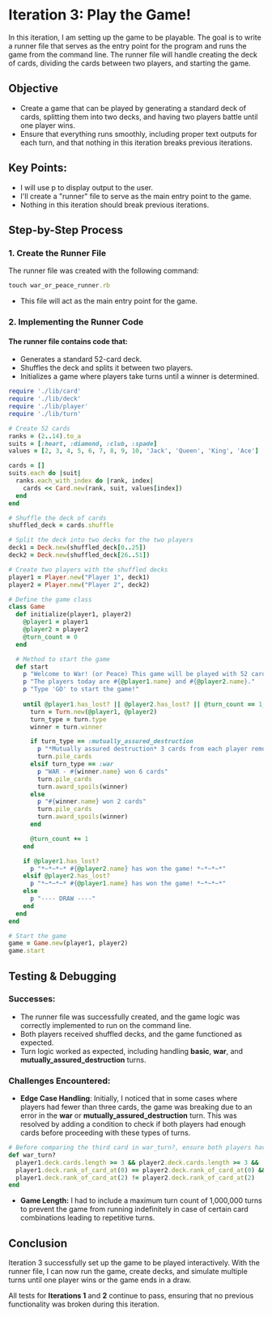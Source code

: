 # Iteration 3: Play the Game!
In this iteration, I am setting up the game to be playable. The goal is to write a runner file that serves as the entry point for the program and runs the game from the command line. The runner file will handle creating the deck of cards, dividing the cards between two players, and starting the game.

## Objective
- Create a game that can be played by generating a standard deck of cards, splitting them into two decks, and having two players battle until one player wins.
- Ensure that everything runs smoothly, including proper text outputs for each turn, and that nothing in this iteration breaks previous iterations.
## Key Points:
- I will use p to display output to the user.
- I'll create a "runner" file to serve as the main entry point to the game.
- Nothing in this iteration should break previous iterations.

## Step-by-Step Process

### 1. Create the Runner File
The runner file was created with the following command:
```ruby
touch war_or_peace_runner.rb
```
- This file will act as the main entry point for the game.
### 2. Implementing the Runner Code
#### The runner file contains code that:

- Generates a standard 52-card deck.
- Shuffles the deck and splits it between two players.
- Initializes a game where players take turns until a winner is determined.

```` ruby
require './lib/card'
require './lib/deck'
require './lib/player'
require './lib/turn'

# Create 52 cards
ranks = (2..14).to_a
suits = [:heart, :diamond, :club, :spade]
values = [2, 3, 4, 5, 6, 7, 8, 9, 10, 'Jack', 'Queen', 'King', 'Ace']

cards = []
suits.each do |suit|
  ranks.each_with_index do |rank, index|
    cards << Card.new(rank, suit, values[index])
  end
end

# Shuffle the deck of cards
shuffled_deck = cards.shuffle

# Split the deck into two decks for the two players
deck1 = Deck.new(shuffled_deck[0..25])
deck2 = Deck.new(shuffled_deck[26..51])

# Create two players with the shuffled decks
player1 = Player.new("Player 1", deck1)
player2 = Player.new("Player 2", deck2)

# Define the game class
class Game
  def initialize(player1, player2)
    @player1 = player1
    @player2 = player2
    @turn_count = 0
  end

  # Method to start the game
  def start
    p "Welcome to War! (or Peace) This game will be played with 52 cards."
    p "The players today are #{@player1.name} and #{@player2.name}."
    p "Type 'GO' to start the game!"
    
    until @player1.has_lost? || @player2.has_lost? || @turn_count == 1_000_000
      turn = Turn.new(@player1, @player2)
      turn_type = turn.type
      winner = turn.winner

      if turn_type == :mutually_assured_destruction
        p "*Mutually assured destruction* 3 cards from each player removed from play"
        turn.pile_cards
      elsif turn_type == :war
        p "WAR - #{winner.name} won 6 cards"
        turn.pile_cards
        turn.award_spoils(winner)
      else
        p "#{winner.name} won 2 cards"
        turn.pile_cards
        turn.award_spoils(winner)
      end

      @turn_count += 1
    end

    if @player1.has_lost?
      p "*~*~*~* #{@player2.name} has won the game! *~*~*~*"
    elsif @player2.has_lost?
      p "*~*~*~* #{@player1.name} has won the game! *~*~*~*"
    else
      p "---- DRAW ----"
    end
  end
end

# Start the game
game = Game.new(player1, player2)
game.start
````

## Testing & Debugging

### Successes:
- The runner file was successfully created, and the game logic was correctly implemented to run on the command line.
- Both players received shuffled decks, and the game functioned as expected.
- Turn logic worked as expected, including handling **basic**, **war**, and **mutually_assured_destruction** turns.

### Challenges Encountered:
- **Edge Case Handling**: Initially, I noticed that in some cases where players had fewer than three cards, the game was breaking due to an error in the **war** or **mutually_assured_destruction** turn. This was resolved by adding a condition to check if both players had enough cards before proceeding with these types of turns.
```` ruby
# Before comparing the third card in war_turn?, ensure both players have enough cards
def war_turn?
  player1.deck.cards.length >= 3 && player2.deck.cards.length >= 3 &&
  player1.deck.rank_of_card_at(0) == player2.deck.rank_of_card_at(0) &&
  player1.deck.rank_of_card_at(2) != player2.deck.rank_of_card_at(2)
end
````
- **Game Length:** I had to include a maximum turn count of 1,000,000 turns to prevent the game from running indefinitely in case of certain card combinations leading to repetitive turns.
## Conclusion
Iteration 3 successfully set up the game to be played interactively. With the runner file, I can now run the game, create decks, and simulate multiple turns until one player wins or the game ends in a draw.

All tests for **Iterations 1** and **2** continue to pass, ensuring that no previous functionality was broken during this iteration.

